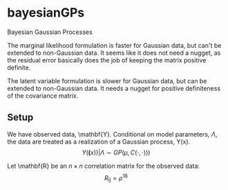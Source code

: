 # bayesianGPs
Bayesian Gaussian Processes

The marginal likelihood formulation is faster for Gaussian data, but can't be extended to non-Gaussian data. It seems like it does not need a nugget, as the residual error basically does the job of keeping the matrix positive definite.

The latent variable formulation is slower for Gaussian data, but can be extended to non-Gaussian data. It needs a nugget for positive definiteness of the covariance matrix.

## Setup

We have observed data, \mathbf{Y}. Conditional on model parameters, $\Lambda$, the data are treated as a realization of a Gaussian process, Y(x). $$ Y(\mathbf(x)) | \Lambda \sim GP\left( \mu, C\left(\cdot, \cdot \right) ) \right)$$

Let \mathbf{R} be an $n \times n$ correlation matrix for the observed data: $$ R_{ij} = \rho^{16} $$

